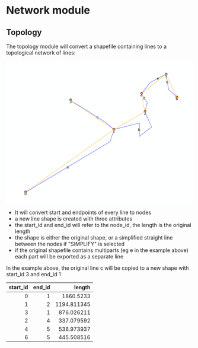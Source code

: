 # Network module

##  Topology

The topology module will convert a shapefile containing lines to a topological network of lines:

![example topology](img/topology.png)

* It will convert start and endpoints of every line to nodes
* a new line shape is created with three attributes
* the start_id and end_id will refer to the node_id, the length is the original length
* the shape is either the original shape, or a simplified straight line between the nodes if "SIMPLIFY" is selected
* if the original shapefile contains multiparts (eg e in the example above) each part will be exported as a separate line

In the example above, the original line c will be copied to a new shape with start_id 3 and end_id 1

| start_id | end_id |      length |
| -------: | -----: | ----------: |
|        0 |      1 |   1860.5233 |
|        1 |      2 | 1194.811345 |
|        3 |      1 |  876.026211 |
|        2 |      4 |  337.079592 |
|        4 |      5 |  536.973937 |
|        6 |      5 |  445.508516 |
